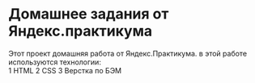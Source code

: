 # Домашнее задания от Яндекс.практикума  
Этот проект домашняя работа от Яндекс.Практикума. в этой работе используются технологии:    
1 HTML
2 CSS
3 Верстка по БЭМ